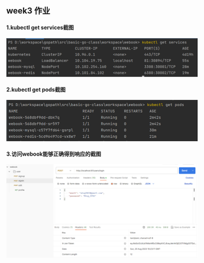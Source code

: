 ## week3 作业

#### 1.kubectl get services截图
![ser.png](ser.png)

#### 2.kubectl get pods截图
![pods.png](pods.png)

#### 3.访问webook能够正确得到响应的截图
![postman.png](postman.png)